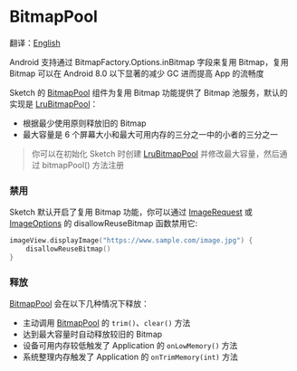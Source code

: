# BitmapPool

翻译：[English](bitmap_pool.md)

Android 支持通过 BitmapFactory.Options.inBitmap 字段来复用 Bitmap，复用 Bitmap 可以在 Android 8.0 以下显著的减少 GC 进而提高
App 的流畅度

Sketch 的 [BitmapPool] 组件为复用 Bitmap 功能提供了 Bitmap 池服务，默认的实现是 [LruBitmapPool]：

* 根据最少使用原则释放旧的 Bitmap
* 最大容量是 6 个屏幕大小和最大可用内存的三分之一中的小者的三分之一

> 你可以在初始化 Sketch 时创建 [LruBitmapPool] 并修改最大容量，然后通过 bitmapPool() 方法注册

### 禁用

Sketch 默认开启了复用 Bitmap 功能，你可以通过 [ImageRequest] 或 [ImageOptions] 的 disallowReuseBitmap 函数禁用它:

```kotlin
imageView.displayImage("https://www.sample.com/image.jpg") {
    disallowReuseBitmap()
}
```

### 释放

[BitmapPool] 会在以下几种情况下释放：

* 主动调用 [BitmapPool] 的 `trim()`、`clear()` 方法
* 达到最大容量时自动释放较旧的 Bitmap
* 设备可用内存较低触发了 Application 的 `onLowMemory()` 方法
* 系统整理内存触发了 Application 的 `onTrimMemory(int)` 方法

[BitmapPool]: ../../sketch-core/src/main/kotlin/com/github/panpf/sketch/cache/BitmapPool.kt

[LruBitmapPool]: ../../sketch-core/src/main/kotlin/com/github/panpf/sketch/cache/internal/LruBitmapPool.kt

[ImageRequest]: ../../sketch-core/src/main/kotlin/com/github/panpf/sketch/request/ImageRequest.kt

[ImageOptions]: ../../sketch-core/src/main/kotlin/com/github/panpf/sketch/request/ImageOptions.kt